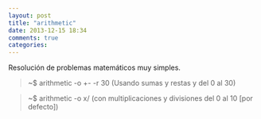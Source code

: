 ```yaml
---
layout: post
title: "arithmetic"
date: 2013-12-15 18:34
comments: true
categories: 
---
```

Resolución de problemas matemáticos muy simples.

>~$ arithmetic -o +- -r 30 (Usando sumas y restas y del 0 al 30)

>~$ arithmetic -o x/ (con multiplicaciones y divisiones del 0 al 10 [por defecto])

